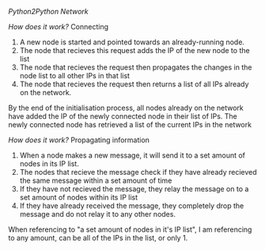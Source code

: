 *Python2Python Network*

_How does it work?_
Connecting
1. A new node is started and pointed towards an already-running node.
2. The node that recieves this request adds the IP of the new node to the list
3. The node that recieves the request then propagates the changes in the node list to all other IPs in that list
4. The node that recieves the request then returns a list of all IPs already on the network.

By the end of the initialisation process, all nodes already on the network have added the IP of the newly connected node in their list of IPs. The newly connected node has retrieved a list of the current IPs in the network


    
 
_How does it work?_
Propagating information
1. When a node makes a new message, it will send it to a set amount of nodes in its IP list.
2. The nodes that recieve the message check if they have already recieved the same message within a set amount of time
3. If they have not recieved the message, they relay the message on to a set amount of nodes within its IP list 
4. If they have already received the message, they completely drop the message and do not relay it to any other nodes.

When referencing to "a set amount of nodes in it's IP list", I am referencing to any amount, can be all of the IPs in the list, or only 1.
